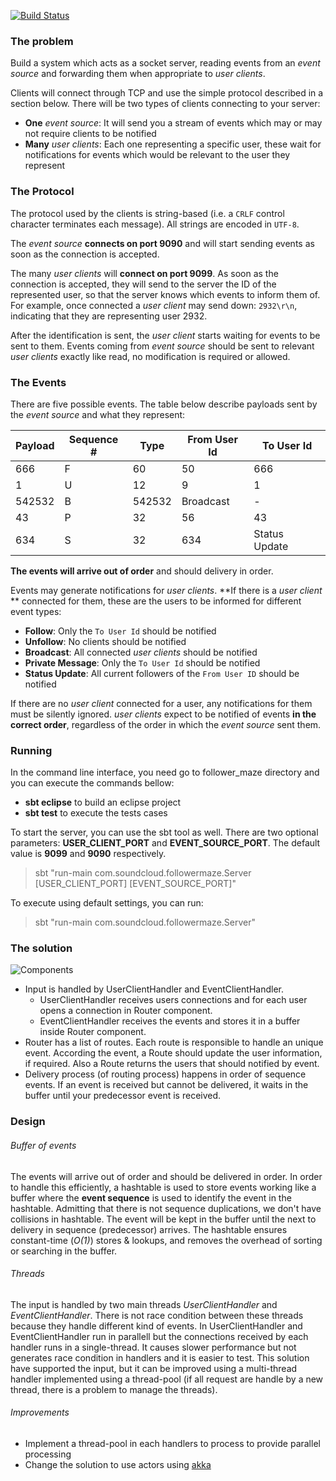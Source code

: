 [![Build Status](https://travis-ci.org/aparra/follower_maze.svg?branch=master)](https://travis-ci.org/aparra/follower_maze)

### The problem
Build a system which acts as a socket server, reading events from an 
*event source* and forwarding them when appropriate to *user clients*.

Clients will connect through TCP and use the simple protocol described in a
section below. There will be two types of clients connecting to your server:

- **One** *event source*: It will send you a stream of events which may or may
not require clients to be notified
- **Many** *user clients*: Each one representing a specific user,
these wait for notifications for events which would be relevant to the
user they represent

### The Protocol
The protocol used by the clients is string-based (i.e. a `CRLF` control
character terminates each message). All strings are encoded in `UTF-8`.

The *event source* **connects on port 9090** and will start sending
events as soon as the connection is accepted.

The many *user clients* will **connect on port 9099**. As soon
as the connection is accepted, they will send to the server the ID of
the represented user, so that the server knows which events to
inform them of. For example, once connected a *user client* may send down:
`2932\r\n`, indicating that they are representing user 2932.

After the identification is sent, the *user client* starts waiting for
events to be sent to them. Events coming from *event source* should be
sent to relevant *user clients* exactly like read, no modification is
required or allowed.

### The Events
There are five possible events. The table below describe payloads
sent by the *event source* and what they represent:

| Payload    | Sequence #| Type         | From User Id | To User Id |
|------------|-----------|--------------|--------------|------------|
|666|F|60|50 | 666       | Follow       | 60           | 50         |
|1|U|12|9    | 1         | Unfollow     | 12           | 9          |
|542532|B    | 542532    | Broadcast    | -            | -          |
|43|P|32|56  | 43        | Private Msg  | 32           | 56         |
|634|S|32    | 634       | Status Update| 32           | -          |

**The events will arrive out of order** and should delivery in order.

Events may generate notifications for *user clients*. **If there is a
*user client* ** connected for them, these are the users to be
informed for different event types:

* **Follow**: Only the `To User Id` should be notified
* **Unfollow**: No clients should be notified
* **Broadcast**: All connected *user clients* should be notified
* **Private Message**: Only the `To User Id` should be notified
* **Status Update**: All current followers of the `From User ID` should be notified

If there are no *user client* connected for a user, any notifications
for them must be silently ignored. *user clients* expect to be notified of
events **in the correct order**, regardless of the order in which the
*event source* sent them.

### Running
In the command line interface, you need go to follower_maze directory and you can execute the commands bellow:

* **sbt eclipse** to build an eclipse project
* **sbt test** to execute the tests cases 

To start the server, you can use the sbt tool as well. There are two optional parameters: **USER_CLIENT_PORT** and **EVENT_SOURCE_PORT**. The default value is **9099** and **9090** respectively.

> sbt "run-main com.soundcloud.followermaze.Server [USER_CLIENT_PORT] [EVENT_SOURCE_PORT]"

To execute using default settings, you can run:

> sbt "run-main com.soundcloud.followermaze.Server"

### The solution
![Components](http://s21.postimg.org/3w0ofko2f/follower_maze.jpg)

* Input is handled by UserClientHandler and EventClientHandler.
  * UserClientHandler receives users connections and for each user opens a connection in Router component. 
  * EventClientHandler receives the events and stores it in a buffer inside Router component.
* Router has a list of routes. Each route is responsible to handle an unique event. According the event, a Route should update the user information, if required. Also a Route returns the users that should notified by event.
* Delivery process (of routing process) happens in order of sequence events. If an event is received but cannot be delivered, it waits in the buffer until your predecessor event is received.
 
### Design

###### Buffer of events
The events will arrive out of order and should be delivered in order. In order to handle this efficiently, a hashtable is used to store events working like a buffer where the **event sequence** is used to identify the event in the hashtable. Admitting that there is not sequence duplications, we don't have collisions in hashtable. The event will be kept in the buffer until the next to delivery in sequence (predecessor) arrives. The hashtable ensures constant-time (*O(1)*) stores & lookups, and removes the overhead of sorting or searching in the buffer.

###### Threads
The input is handled by two main threads *UserClientHandler* and *EventClientHandler*. There is not race condition between these threads because they handle different kind of events.
In UserClientHandler and EventClientHandler run in parallell but the connections received by each handler runs in a single-thread. It causes slower performance but not generates race condition in handlers and it is easier to test. This solution have supported the input, but it can be improved using a multi-thread handler implemented using a thread-pool (if all request are handle by a new thread, there is a problem to manage the threads).

###### Improvements
* Implement a thread-pool in each handlers to process to provide parallel processing
* Change the solution to use actors using [akka](http://akka.io/)
